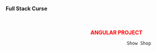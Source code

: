 **Full Stack Curse</br></br></br>** 



 <p style="color: red"><b>&nbsp&nbsp&nbsp&nbsp&nbsp&nbsp&nbsp&nbsp&nbsp&nbsp&nbsp&nbsp&nbsp&nbsp&nbsp&nbsp&nbsp&nbsp&nbsp&nbsp&nbsp&nbsp&nbsp&nbsp&nbsp&nbsp
 &nbsp&nbsp&nbsp&nbsp&nbsp&nbsp&nbsp&nbsp&nbsp&nbsp&nbsp&nbsp&nbsp&nbsp&nbsp&nbsp&nbsp&nbsp&nbsp&nbsp&nbsp&nbsp&nbsp&nbsp&nbsp&nbsp&nbsp&nbsp&nbsp&nbsp
 &nbsp&nbsp&nbsp&nbsp&nbsp&nbsp&nbsp&nbsp&nbsp&nbspANGULAR PROJECT</b></p>          
 
                                            
                                            
                                         



                                                 Show Shop